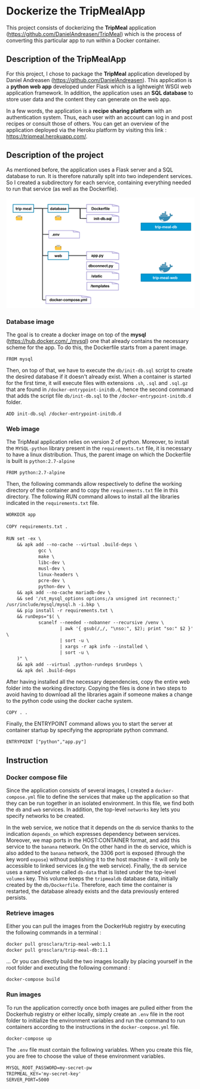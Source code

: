 # Dockerize the TripMealApp

This project consists of dockerizing the **TripMeal** application (https://github.com/DanielAndreasen/TripMeal) which is the process of converting this particular app to run within a Docker container.

## Description of the TripMealApp

For this project, I chose to package the **TripMeal** application developed by Daniel Andreasen (https://github.com/DanielAndreasen). This application is a **python web app** developed under Flask which is a lightweight WSGI web application framework. In addition, the application uses an **SQL database** to store user data and the content they can generate on the web app.

In a few words, the application is a **recipe sharing platform** with an authentication system. Thus, each user with an account can log in and post recipes or consult those of others. You can get an overview of the application deployed via the Heroku platform by visiting this link : https://tripmeal.herokuapp.com/.

## Description of the project

As mentioned before, the application uses a Flask server and a SQL database to run. It is therefore naturally split into two independent services. So I created a subdirectory for each service, containing everything needed to run that service (as well as the Dockerfile).

![docker architecture](images/docker_architecture.png)

### Database image

The goal is to create a docker image on top of the **mysql** (https://hub.docker.com/_/mysql) one that already contains the necessary scheme for the app.
To do this, the Dockerfile starts from a parent image.
```
FROM mysql
```
Then, on top of that, we have to execute the `db/init-db.sql` script to create the desired database if it doesn't already exist. When a container is started for the first time, it will execute files with extensions `.sh`, `.sql` and `.sql.gz` that are found in `/docker-entrypoint-initdb.d`, hence the second command that adds the script file `db/init-db.sql` to the `/docker-entrypoint-initdb.d` folder.
```
ADD init-db.sql /docker-entrypoint-initdb.d
``` 

### Web image

The TripMeal application relies on version 2 of python. Moreover, to install the `MYSQL-python` library present in the `requirements.txt` file, it is necessary to have a linux distribution. Thus, the parent image on which the Dockerfile is built is `python:2.7-alpine`

```
FROM python:2.7-alpine
```

Then, the following commands allow respectively to define the working directory of the container and to copy the `requirements.txt` file in this directory. The following RUN command allows to install all the libraries indicated in the `requirements.txt` file. 

```
WORKDIR app

COPY requirements.txt .

RUN set -ex \
    && apk add --no-cache --virtual .build-deps \
            gcc \
            make \
            libc-dev \
            musl-dev \
            linux-headers \
            pcre-dev \
            python-dev \
    && apk add --no-cache mariadb-dev \
    && sed '/st_mysql_options options;/a unsigned int reconnect;' /usr/include/mysql/mysql.h -i.bkp \
    && pip install -r requirements.txt \
    && runDeps="$( \
            scanelf --needed --nobanner --recursive /venv \
                    | awk '{ gsub(/,/, "\nso:", $2); print "so:" $2 }' \
                    | sort -u \
                    | xargs -r apk info --installed \
                    | sort -u \
    )" \
    && apk add --virtual .python-rundeps $runDeps \
    && apk del .build-deps
```

After having installed all the necessary dependencies, copy the entire web folder into the working directory. Copying the files is done in two steps to avoid having to download all the libraries again if someone makes a change to the python code using the docker cache system.

```
COPY . .
```

Finally, the ENTRYPOINT command allows you to start the server at container startup by specifying the appropriate python command.

```
ENTRYPOINT ["python","app.py"]
```

## Instruction

### Docker compose file

Since the application consists of several images, I created a `docker-compose.yml` file to define the services that make up the application so that they can be run together in an isolated environment. In this file, we find both the `db` and `web` services. In addition, the top-level `networks` key lets you specify networks to be created.

In the web service, we notice that it depends on the `db` service thanks to the indication `depends_on` which expresses dependency between services. Moreover, we map ports in the HOST:CONTAINER format, and add this service to the `banana` network.
On the other hand in the `db` service, which is also added to the `banana` network, the 3306 port is exposed (through the key word `expose`) without publishing it to the host machine - it will only be accessible to linked services (e.g the web service). Finally, the `db` service uses a named volume called `db-data` that is listed under the top-level `volumes` key. This volume keeps the `tripmealdb` database data, initially created by the `db/Dockerfile`. Therefore, each time the container is restarted, the database already exists and the data previously entered persists.

### Retrieve images

Either you can pull the images from the DockerHub registry by executing the following commands in a terminal :
```
docker pull grosclara/trip-meal-web:1.1
docker pull grosclara/trip-meal-db:1.1
```
... Or you can directly build the two images locally by placing yourself in the root folder and executing the following command :
```
docker-compose build
```

### Run images

To run the application correctly once both images are pulled either from the Dockerhub registry or either locally, simply create an `.env` file in the root folder to initialize the environment variables and run the command to run containers according to the instructions in the `docker-compose.yml` file.
``` 
docker-compose up 
```

The `.env` file must contain the following variables. When you create this file, you are free to choose the value of these environment variables.
```
MYSQL_ROOT_PASSWORD=my-secret-pw
TRIPMEAL_KEY='my-secret-key'
SERVER_PORT=5000
```


